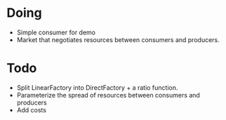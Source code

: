 # Doing

- Simple consumer for demo
- Market that negotiates resources between consumers and producers.

# Todo

- Split LinearFactory into DirectFactory + a ratio function.
- Parameterize the spread of resources between consumers and producers
- Add costs